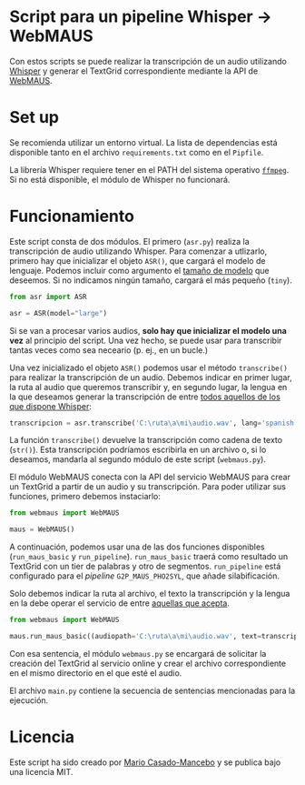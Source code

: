 # Script para un pipeline Whisper -> WebMAUS
Con estos scripts se puede realizar la transcripción de un audio utilizando [Whisper](https://github.com/openai/whisper) y generar el TextGrid correspondiente mediante la API de [WebMAUS](https://clarin.phonetik.uni-muenchen.de/BASWebServices/interface).

# Set up
Se recomienda utilizar un entorno virtual. La lista de dependencias está disponible tanto en el archivo `requirements.txt` como en el `Pipfile`.

La librería Whisper requiere tener en el PATH del sistema operativo [`ffmpeg`](https://www.ffmpeg.org/). Si no está disponible, el módulo de Whisper no funcionará.

# Funcionamiento
Este script consta de dos módulos. El primero (`asr.py`) realiza la transcripción de audio utilizando Whisper. Para comenzar a utlizarlo, primero hay que inicializar el objeto `ASR()`, que cargará el modelo de lenguaje. Podemos incluir como argumento el [tamaño de modelo](https://github.com/openai/whisper#available-models-and-languages) que deseemos. Si no indicamos ningún tamaño, cargará el más pequeño (`tiny`).

``` python
from asr import ASR

asr = ASR(model="large")
```

Si se van a procesar varios audios, **solo hay que inicializar el modelo una vez** al principio del script. Una vez hecho, se puede usar para transcribir tantas veces como sea neceario (p. ej., en un bucle.)

Una vez inicializado el objeto `ASR()` podemos usar el método `transcribe()` para realizar la transcripción de un audio. Debemos indicar en primer lugar, la ruta al audio que queremos transcribir y, en segundo lugar, la lengua en la que deseamos generar la transcripción de entre [todos aquellos de los que dispone Whisper](https://github.com/openai/whisper/blob/fcfeaf1b61994c071bba62da47d7846933576ac9/whisper/tokenizer.py#L10):

``` python
transcripcion = asr.transcribe('C:\ruta\a\mi\audio.wav', lang='spanish')
```

La función `transcribe()` devuelve la transcripción como cadena de texto (`str()`). Esta transcripción podríamos escribirla en un archivo o, si lo deseamos, mandarla al segundo módulo de este script (`webmaus.py`).

El módulo WebMAUS conecta con la API del servicio WebMAUS para crear un TextGrid a partir de un audio y su transcripción. Para poder utilizar sus funciones, primero debemos instaciarlo:

``` python
from webmaus import WebMAUS

maus = WebMAUS()
```

A continuación, podemos usar una de las dos funciones disponibles (`run_maus_basic` y `run_pipeline`). `run_maus_basic` traerá como resultado un TextGrid con un tier de palabras y otro de segmentos. `run_pipeline` está configurado para el *pipeline* `G2P_MAUS_PHO2SYL`, que añade silabificación.

Solo debemos indicar la ruta al archivo, el texto la transcripción y la lengua en la debe operar el servicio de entre [aquellas que acepta](https://clarin.phonetik.uni-muenchen.de/BASWebServices/interface).

``` python
from webmaus import WebMAUS

maus.run_maus_basic((audiopath='C:\ruta\a\mi\audio.wav', text=transcripcion, lang='spa-ES')
```

Con esa sentencia, el módulo `webmaus.py` se encargará de solicitar la creación del TextGrid al servicio online y crear el archivo correspondiente en el mismo directorio en el que esté el audio.

El archivo `main.py` contiene la secuencia de sentencias mencionadas para la ejecución. 

# Licencia
Este script ha sido creado por [Mario Casado-Mancebo](https://www.mcasado.org) y se publica bajo una licencia MIT.
